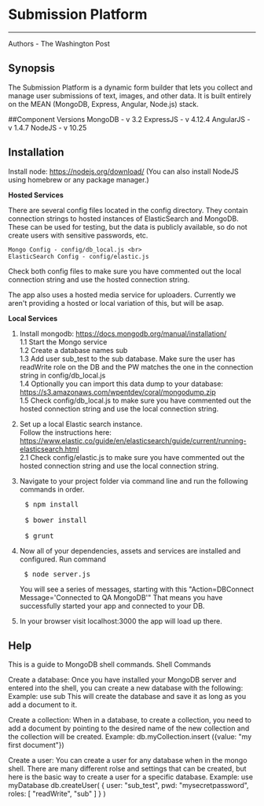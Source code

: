 Submission Platform
===================
--------------------
Authors - The Washington Post

## Synopsis

The Submission Platform is a dynamic form builder that lets you collect and manage user submissions of text, images, and other data. It is built entirely on the MEAN (MongoDB, Express, Angular, Node.js) stack.

##Component Versions
MongoDB - v 3.2 ExpressJS - v 4.12.4 AngularJS - v 1.4.7 NodeJS - v 10.25

## Installation

Install node: https://nodejs.org/download/ (You can also install NodeJS using homebrew or any package manager.)

<b>Hosted Services</b>

There are several config files located in the config directory.  They contain connection strings to hosted instances of ElasticSearch and MongoDB.<br>
These can be used for testing, but the data is publicly available, so do not create users with sensitive passwords, etc. <br>

	Mongo Config - config/db_local.js <br>
	ElasticSearch Config - config/elastic.js

Check both config files to make sure you have commented out the local connection string and use the hosted connection string. <br>

The app also uses a hosted media service for uploaders. Currently we aren't providing a hosted or local variation of this, but will be asap.<br>

<b>Local Services</b>

1. Install mongodb: https://docs.mongodb.org/manual/installation/ <br>
	1.1  Start the Mongo service<br>
	1.2  Create a database names sub<br>
	1.3  Add user sub_test to the sub database.  Make sure the user has readWrite role on the DB and the PW matches the one in the connection string in config/db_local.js<br>
	1.4  Optionally you can import this data dump to your database: https://s3.amazonaws.com/wpentdev/coral/mongodump.zip<br>
	1.5  Check config/db_local.js to make sure you have commented out the hosted connection string and use the local connection string. <br>

2. Set up a local Elastic search instance.<br> Follow the instructions here: <br> https://www.elastic.co/guide/en/elasticsearch/guide/current/running-elasticsearch.html  <br>
	2.1  Check config/elastic.js to make sure you have commented out the hosted connection string and use the local connection string. <br>

3.  Navigate to your project folder via command line and run the following commands in order. 
<pre>
	$ npm install <br>
	$ bower install<br>
	$ grunt
</pre>

4. Now all of your dependencies, assets and services are installed and configured.  Run command <pre> $ node server.js </pre>  You will see a series of messages, starting with this "Action=DBConnect Message='Connected to QA MongoDB'"  That means you have successfully started your app and connected to your DB.

5. In your browser visit localhost:3000 the app will load up there.

## Help

This is a guide to MongoDB shell commands. Shell Commands

Create a database: Once you have installed your MongoDB server and entered into the shell, you can create a new database with the following: 
Example: use sub 
This will create the database and save it as long as you add a document to it.

Create a collection: When in a database, to create a collection, you need to add a document by pointing to the desired name of the new collection and the collection will be created. 
Example: db.myCollection.insert ({value: "my first document"})

Create a user: You can create a user for any database when in the mongo shell. There are many different rolse and settings that can be created, but here is the basic way to create a user for a specific database. 
Example: use myDatabase db.createUser( { user: "sub_test", pwd: "mysecretpassword", roles: [ "readWrite", "sub" ] } )
